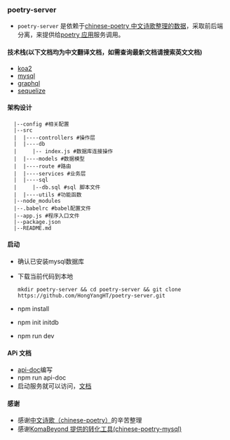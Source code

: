 ### poetry-server
- `poetry-server` 是依赖于[chinese-poetry 中文诗歌整理的数据](https://github.com/chinese-poetry/chinese-poetry)，采取前后端分离，来提供给[poetry 应用]()服务调用。

#### 技术栈(以下文档均为中文翻译文档，如需查询最新文档请搜索英文文档)
- [koa2](https://koa.bootcss.com/)
- [mysql](https://www.mysql.com/)
- [graphql](http://graphql.cn/)
- [sequelize](https://github.com/demopark/sequelize-docs-Zh-CN)

#### 架构设计
```
  |--config #相关配置
  |--src
  |  |----controllers #操作层
  |  |----db
  |     |-- index.js #数据库连接操作
  |  |----models #数据模型
  |  |----route #路由
  |  |----services #业务层
  |  |----sql
  |     |--db.sql #sql 脚本文件
  |  |----utils #功能函数
  |--node_modules
  |--.babelrc #babel配置文件
  |--app.js #程序入口文件
  |--package.json
  |--README.md
```

#### 启动
- 确认已安装mysql数据库
- 下载当前代码到本地
  
  `
  mkdir poetry-server && cd poetry-server && git clone https://github.com/HongYangHT/poetry-server.git
  `
- npm install 
- npm init initdb
- npm run dev

#### APi 文档
- [api-doc](http://apidocjs.com/)编写
- npm run api-doc
- 启动服务就可以访问，[文档]()

#### 感谢
- 感谢[中文诗歌（chinese-poetry）](https://github.com/chinese-poetry/chinese-poetry)的辛苦整理
- 感谢[KomaBeyond 提供的转化工具(chinese-poetry-mysql)](https://github.com/KomaBeyond/chinese-poetry-mysql)
